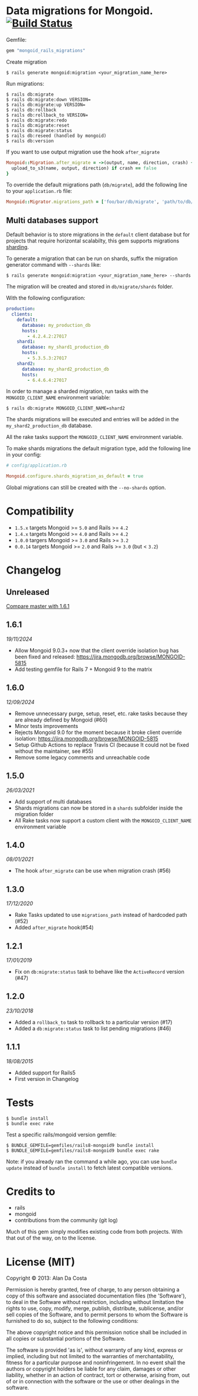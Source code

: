 # Data migrations for Mongoid. [![Build Status](https://github.com/adacosta/mongoid_rails_migrations/actions/workflows/test.yaml/badge.svg?branch=master)](https://github.com/adacosta/mongoid_rails_migrations/actions/workflows/test.yaml)

Gemfile:
```ruby
gem "mongoid_rails_migrations"
```

Create migration
```console
$ rails generate mongoid:migration <your_migration_name_here>
```

Run migrations:
```console
$ rails db:migrate
$ rails db:migrate:down VERSION=
$ rails db:migrate:up VERSION=
$ rails db:rollback
$ rails db:rollback_to VERSION=
$ rails db:migrate:redo
$ rails db:migrate:reset
$ rails db:migrate:status
$ rails db:reseed (handled by mongoid)
$ rails db:version
```

If you want to use output migration use the hook `after_migrate`
```ruby
Mongoid::Migration.after_migrate = ->(output, name, direction, crash) {
  upload_to_s3(name, output, direction) if crash == false
}
```

To override the default migrations path (`db/migrate`), add the following line to your `application.rb` file:
```ruby
Mongoid::Migrator.migrations_path = ['foo/bar/db/migrate', 'path/to/db/migrate']
```

## Multi databases support

Default behavior is to store migrations in the `default` client database but for projects that require horizontal scalabilty, this gem supports migrations [sharding](https://en.wikipedia.org/wiki/Shard_\(database_architecture\)).

To generate a migration that can be run on shards, suffix the migration generator command with `--shards` like:

```console
$ rails generate mongoid:migration <your_migration_name_here> --shards
```

The migration will be created and stored in `db/migrate/shards` folder.

With the following configuration:

```yaml
production:
  clients:
    default:
      database: my_production_db
      hosts:
        - 4.2.4.2:27017
    shard1:
      database: my_shard1_production_db
      hosts:
        - 5.3.5.3:27017
    shard2:
      database: my_shard2_production_db
      hosts:
        - 6.4.6.4:27017
```

In order to manage a sharded migration, run tasks with the `MONGOID_CLIENT_NAME` environment variable:

```console
$ rails db:migrate MONGOID_CLIENT_NAME=shard2
```

The shards migrations will be executed and entries will be added in the `my_shard2_production_db` database.

All the rake tasks support the `MONGOID_CLIENT_NAME` environment variable.

To make shards migrations the default migration type, add the following line in your config:

```ruby
# config/application.rb

Mongoid.configure.shards_migration_as_default = true
```

Global migrations can still be created with the `--no-shards` option.

# Compatibility

* `1.5.x` targets Mongoid >= `5.0` and Rails >= `4.2`
* `1.4.x` targets Mongoid >= `4.0` and Rails >= `4.2`
* `1.0.0` targers Mongoid >= `3.0` and Rails >= `3.2`
* `0.0.14` targets Mongoid >= `2.0` and Rails >= `3.0` (but < `3.2`)

# Changelog

## Unreleased

[Compare master with 1.6.1](https://github.com/adacosta/mongoid_rails_migrations/compare/v1.6.1...master)

## 1.6.1
_19/11/2024_
* Allow Mongoid 9.0.3+ now that the client override isolation bug has been fixed and released: https://jira.mongodb.org/browse/MONGOID-5815
* Add testing gemfile for Rails 7 + Mongoid 9 to the matrix

## 1.6.0
_12/09/2024_
* Remove unnecessary purge, setup, reset, etc. rake tasks because they are already defined by Mongoid (#60)
* Minor tests improvements
* Rejects Mongoid 9.0 for the moment because it broke client override isolation: https://jira.mongodb.org/browse/MONGOID-5815
* Setup Github Actions to replace Travis CI (because It could not be fixed without the maintainer, see #55)
* Remove some legacy comments and unreachable code

## 1.5.0
_26/03/2021_
* Add support of multi databases
* Shards migrations can now be stored in a `shards` subfolder inside the migration folder
* All Rake tasks now support a custom client with the `MONGOID_CLIENT_NAME` environment variable

## 1.4.0
_08/01/2021_
* The hook `after_migrate` can be use when migration crash (#56)

## 1.3.0
_17/12/2020_
* Rake Tasks updated to use `migrations_path` instead of hardcoded path (#52)
* Added `after_migrate` hook(#54)

## 1.2.1
_17/01/2019_
* Fix on `db:migrate:status` task to behave like the `ActiveRecord` version (#47)

## 1.2.0
_23/10/2018_
* Added a `rollback_to` task to rollback to a particular version (#17)
* Added a `db:migrate:status` task to list pending migrations (#46)

## 1.1.1
_18/08/2015_
* Added support for Rails5
* First version in Changelog

# Tests

```console
$ bundle install
$ bundle exec rake
```

Test a specific rails/mongoid version gemfile:

```console
$ BUNDLE_GEMFILE=gemfiles/rails8-mongoid9 bundle install
$ BUNDLE_GEMFILE=gemfiles/rails8-mongoid9 bundle exec rake
```

Note: if you already ran the command a while ago, you can use `bundle update` instead of `bundle install` to fetch latest compatible versions.

# Credits to

* rails
* mongoid
* contributions from the community (git log)

Much of this gem simply modifies existing code from both projects.
With that out of the way, on to the license.

# License (MIT)

Copyright © 2013: Alan Da Costa

Permission is hereby granted, free of charge, to any person obtaining a copy of this software and associated documentation files (the 'Software'),
to deal in the Software without restriction, including without limitation the rights to use, copy, modify, merge, publish,
distribute, sublicense, and/or sell copies of the Software, and to permit persons to whom the Software is furnished to do so, subject to
the following conditions:

The above copyright notice and this permission notice shall be included in all copies or substantial portions of the Software.

The software is provided 'as is', without warranty of any kind, express or implied, including but not limited to the warranties of
merchantability, fitness for a particular purpose and noninfringement. In no event shall the authors or copyright holders be liable for any
claim, damages or other liability, whether in an action of contract, tort or otherwise, arising from, out of or in connection with the
software or the use or other dealings in the software.
